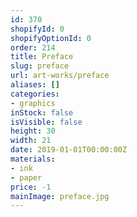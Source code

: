 ```yaml
---
id: 370
shopifyId: 0
shopifyOptionId: 0
order: 214
title: Preface
slug: preface
url: art-works/preface
aliases: []
categories:
- graphics
inStock: false
isVisible: false
height: 30
width: 21
date: 2019-01-01T00:00:00Z
materials:
- ink
- paper
price: -1
mainImage: preface.jpg
---
```

